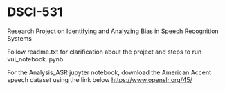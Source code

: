 # DSCI-531
Research Project on Identifying and Analyzing Bias in Speech Recognition Systems

Follow readme.txt for clarification about the project and steps to run vui_notebook.ipynb

For the Analysis_ASR jupyter notebook, download the American Accent speech dataset using the link below
https://www.openslr.org/45/
